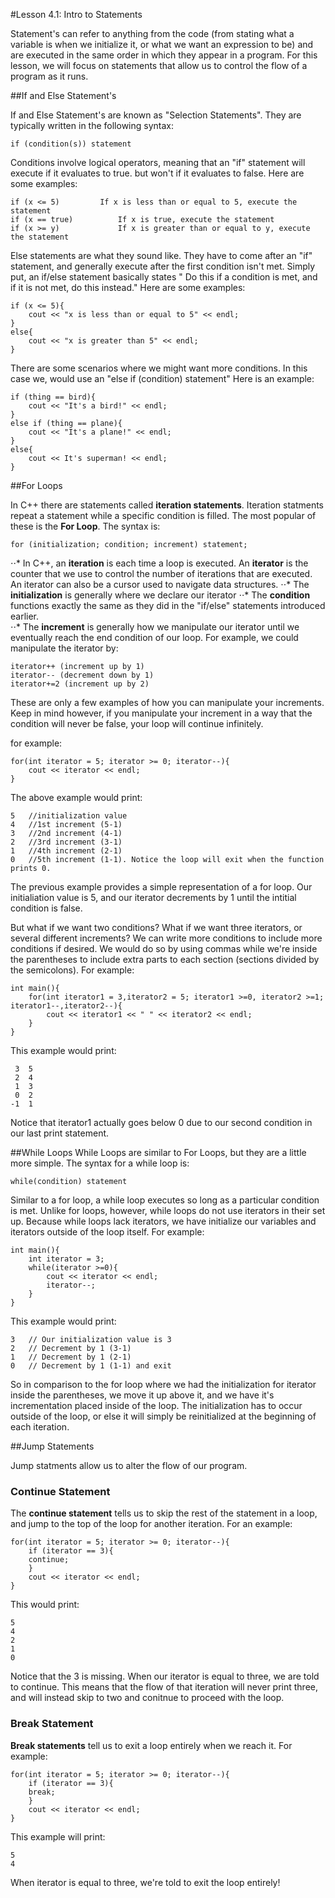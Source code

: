 #Lesson 4.1: Intro to Statements  

Statement's can refer to anything from the code (from stating what a variable is when we initialize it, or what we want an expression to be) and are executed in the same order in which they appear in a program. For this lesson, we will focus on statements that allow us to control the flow of a program as it runs.


##If and Else Statement's

If and Else Statement's are known as "Selection Statements". They are typically written in the following syntax:

	if (condition(s)) statement

Conditions involve logical operators, meaning that an "if" statement will execute if it evaluates to true. but won't if it evaluates to false.  Here are some examples:

	if (x <= 5)			If x is less than or equal to 5, execute the statement
	if (x == true)			If x is true, execute the statement
	if (x >= y) 			If x is greater than or equal to y, execute the statement

Else statements are what they sound like. They have to come after an "if" statement, and generally execute after the first condition isn't met. Simply put, an if/else statement basically states " Do this if a condition is met, and if it is not met, do this instead." Here are some examples:

	if (x <= 5){
		cout << "x is less than or equal to 5" << endl;
	}
	else{
		cout << "x is greater than 5" << endl;
	}

There are some scenarios where we might want more conditions. In this case we, would use an "else if (condition) statement" Here is an example:

	if (thing == bird){
		cout << "It's a bird!" << endl;
	}
	else if (thing == plane){
		cout << "It's a plane!" << endl;
	}
	else{ 
		cout << It's superman! << endl;
	}

##For Loops

In C++ there are statements called **iteration statements**. Iteration statments repeat a statement while a specific condition is filled. The most popular of these is the **For Loop**. The syntax is:

	for (initialization; condition; increment) statement;

⋅⋅* In C++, an __iteration__ is each time a loop is executed. An __iterator__ is the counter that we use to control the number of iterations that are executed. An iterator can also be a cursor used to navigate data structures.
⋅⋅* The __initialization__ is generally where we declare our iterator
⋅⋅* The __condition__ functions exactly the same as they did in the "if/else" statements introduced earlier.  
⋅⋅* The __increment__ is generally how we manipulate our iterator until we eventually reach the end condition of our loop. For example, we could manipulate the iterator by:
	
	iterator++ (increment up by 1) 
	iterator-- (decrement down by 1)
	iterator+=2 (increment up by 2) 
	
These are only a few examples of how you can manipulate your increments. Keep in mind however, if you manipulate your increment in a way that the condition will never be false, your loop will continue infinitely. 

for example:

	for(int iterator = 5; iterator >= 0; iterator--){
		cout << iterator << endl;
	}

The above example would print:

	5	//initialization value
	4	//1st increment (5-1)
	3	//2nd increment (4-1)
	2	//3rd increment (3-1)
	1	//4th increment (2-1)
	0	//5th increment (1-1). Notice the loop will exit when the function prints 0.

The previous example provides a simple representation of a for loop. Our initialiation value is 5, and our iterator decrements by 1 until the intitial condition is false.

But what if we want two conditions?  What if we want three iterators, or several different increments? We can write more conditions to include more conditions if desired. We would do so by using commas while we're inside the parentheses to include extra parts to each section (sections divided by the semicolons). For example:

	int main(){
		for(int iterator1 = 3,iterator2 = 5; iterator1 >=0, iterator2 >=1; iterator1--,iterator2--){
			cout << iterator1 << " " << iterator2 << endl;
		}
	}

This example would print:

	 3  5
	 2  4
	 1  3
	 0  2
	-1  1

Notice that iterator1 actually goes below 0 due to our second condition in our last print statement. 

##While Loops
While Loops are similar to For Loops, but they are a little more simple. The syntax for a while loop is:

	while(condition) statement

Similar to a for loop, a while loop executes so long as a particular condition is met. Unlike for loops, however, while loops do not use iterators in their set up. Because while loops lack iterators, we have initialize our variables and iterators outside of the loop itself. For example:

	int main(){
		int iterator = 3;
		while(iterator >=0){
			cout << iterator << endl; 
			iterator--;
		}
	}

This example would print:

	3	// Our initialization value is 3
	2	// Decrement by 1 (3-1)
	1	// Decrement by 1 (2-1)
	0	// Decrement by 1 (1-1) and exit

So in comparison to the for loop where we had the initialization for iterator inside the parentheses, we move it up above it, and we have it's incrementation placed inside of the loop. The initialization has to occur outside of the loop, or else it will simply be reinitialized at the beginning of each iteration. 

##Jump Statements

Jump statments allow us to alter the flow of our program.  

### Continue Statement

The **continue statement** tells us to skip the rest of the statement in a loop, and jump to the top of the loop for another iteration. For an example:

	for(int iterator = 5; iterator >= 0; iterator--){
		if (iterator == 3){
		continue;
		}
		cout << iterator << endl;
	}

This would print:

	5
	4
	2
	1
	0

Notice that the 3 is missing. When our iterator is equal to three, we are told to continue. This means that the flow of that iteration will never print three, and will instead skip to two and conitnue to proceed with the loop.

### Break Statement

**Break statements** tell us to exit a loop entirely when we reach it. For example:

	for(int iterator = 5; iterator >= 0; iterator--){
		if (iterator == 3){
		break;
		}
		cout << iterator << endl;
	}
	
This example will print:
	
	5
	4

When iterator is equal to three, we're told to exit the loop entirely!
